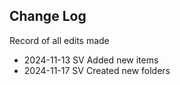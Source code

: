 ## Change Log
Record of all edits made  

- 2024-11-13  SV  Added new items 
- 2024-11-17  SV  Created new folders